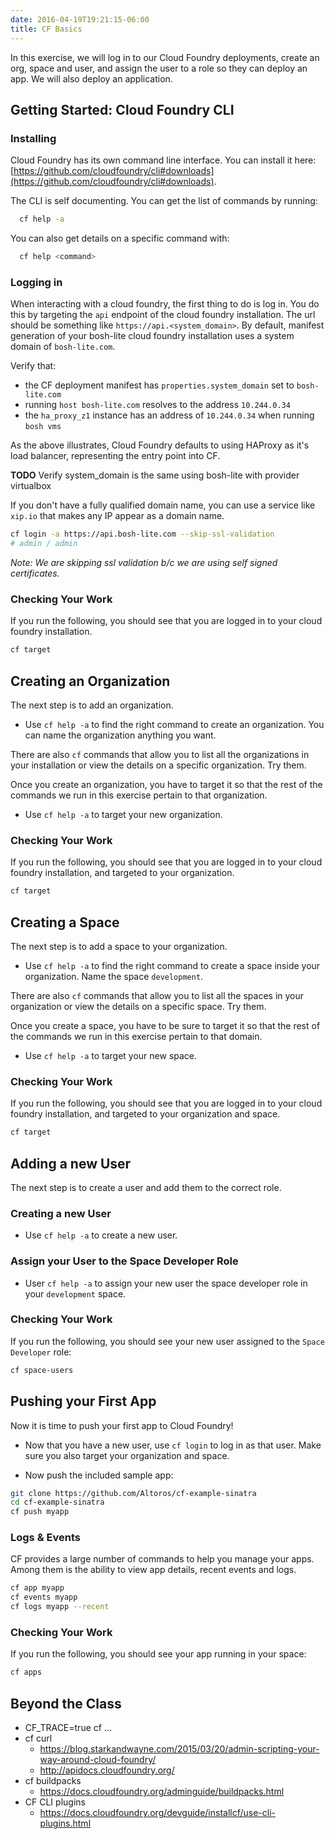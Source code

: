 ```yaml
---
date: 2016-04-19T19:21:15-06:00
title: CF Basics
---
```


In this exercise, we will log in to our Cloud Foundry deployments, create an org, space and user, and assign the user to a role so they can deploy an app.  We will also deploy an application.


## Getting Started: Cloud Foundry CLI

### Installing

Cloud Foundry has its own command line interface. You can install it here: [https://github.com/cloudfoundry/cli#downloads](https://github.com/cloudfoundry/cli#downloads).

The CLI is self documenting. You can get the list of commands by running:

```sh
  cf help -a
```

You can also get details on a specific command with:

```sh
  cf help <command>
```


### Logging in

When interacting with a cloud foundry, the first thing to do is log in.  You do this by targeting the `api` endpoint of the cloud foundry installation.  The url should be something like `https://api.<system_domain>`.  By default, manifest generation of your bosh-lite cloud foundry installation uses a system domain of `bosh-lite.com`.

Verify that:

- the CF deployment manifest has `properties.system_domain` set to `bosh-lite.com`
- running `host bosh-lite.com` resolves to the address `10.244.0.34`
- the `ha_proxy_z1` instance has an address of `10.244.0.34` when running `bosh vms`  

As the above illustrates, Cloud Foundry defaults to using HAProxy as it's load balancer, representing the entry point into CF.

**TODO** Verify system_domain is the same using bosh-lite with provider virtualbox

If you don't have a fully qualified domain name, you can use a service like `xip.io` that makes any IP appear as a domain name.

```sh
cf login -a https://api.bosh-lite.com --skip-ssl-validation
# admin / admin
```

*Note: We are skipping ssl validation b/c we are using self signed certificates.*

### Checking Your Work

If you run the following, you should see that you are logged in to your cloud foundry installation.

```sh
cf target
```

## Creating an Organization

The next step is to add an organization.

* Use `cf help -a` to find the right command to create an organization.  You can name the organization anything you want.

There are also `cf` commands that allow you to list all the organizations in your installation or view the details on a specific organization.  Try them.

Once you create an organization, you have to target it so that the rest of the commands we run in this exercise pertain to that organization.

* Use `cf help -a` to target your new organization.

### Checking Your Work

If you run the following, you should see that you are logged in to your cloud foundry installation, and targeted to your organization.

```sh
cf target
```

## Creating a Space

The next step is to add a space to your organization.

* Use `cf help -a` to find the right command to create a space inside your organization.  Name the space `development`.

There are also `cf` commands that allow you to list all the spaces in your organization or view the details on a specific space.  Try them.

Once you create a space, you have to be sure to target it so that the rest of the commands we run in this exercise pertain to that domain.

* Use `cf help -a` to target your new space.

### Checking Your Work

If you run the following, you should see that you are logged in to your cloud foundry installation, and targeted to your organization and space.

```sh
cf target
```

## Adding a new User

The next step is to create a user and add them to the correct role.

### Creating a new User

* Use `cf help -a` to create a new user.

### Assign your User to the Space Developer Role

* User `cf help -a` to assign your new user the space developer role in your `development` space.

### Checking Your Work

If you run the following, you should see your new user assigned to the `Space Developer` role:

```sh
cf space-users
```


## Pushing your First App

Now it is time to push your first app to Cloud Foundry!

* Now that you have a new user, use `cf login` to log in as that user.  Make sure you also target your organization and space.

* Now push the included sample app:

```bash
git clone https://github.com/Altoros/cf-example-sinatra
cd cf-example-sinatra
cf push myapp
```

### Logs & Events

CF provides a large number of commands to help you manage your apps.  Among them is the ability to view app details, recent events and logs.

```sh
cf app myapp
cf events myapp
cf logs myapp --recent
```

### Checking Your Work

If you run the following, you should see your app running in your space:

```sh
cf apps
```

## Beyond the Class

* CF_TRACE=true cf ...
* cf curl
   * https://blog.starkandwayne.com/2015/03/20/admin-scripting-your-way-around-cloud-foundry/
   * http://apidocs.cloudfoundry.org/
* cf buildpacks
   * https://docs.cloudfoundry.org/adminguide/buildpacks.html
* CF CLI plugins
   * https://docs.cloudfoundry.org/devguide/installcf/use-cli-plugins.html
